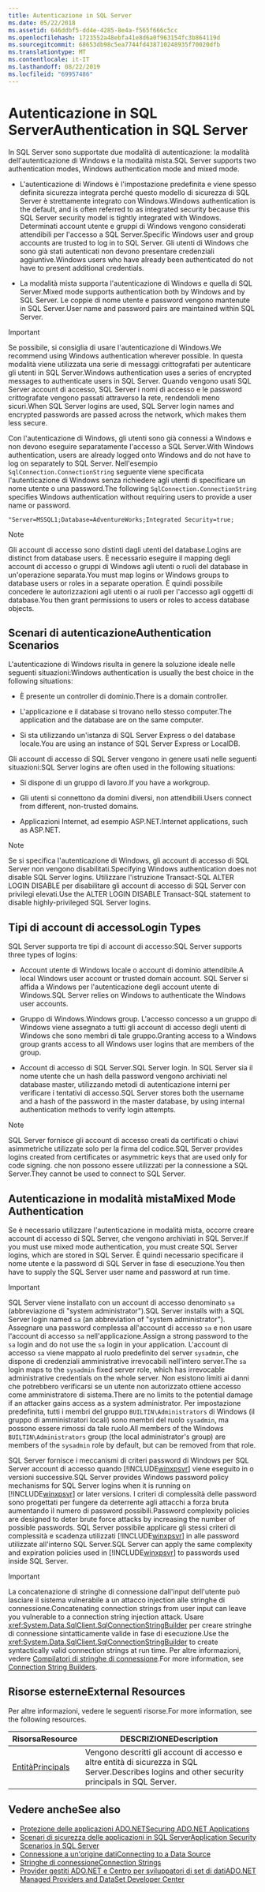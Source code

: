 ```yaml
---
title: Autenticazione in SQL Server
ms.date: 05/22/2018
ms.assetid: 646ddbf5-dd4e-4285-8e4a-f565f666c5cc
ms.openlocfilehash: 1723552a48ebfa41e8d6a0f963154fc3b864119d
ms.sourcegitcommit: 68653db98c5ea7744fd438710248935f70020dfb
ms.translationtype: MT
ms.contentlocale: it-IT
ms.lasthandoff: 08/22/2019
ms.locfileid: "69957486"
---
```

# <a name="authentication-in-sql-server"></a><span data-ttu-id="33c56-102">Autenticazione in SQL Server</span><span class="sxs-lookup"><span data-stu-id="33c56-102">Authentication in SQL Server</span></span>
<span data-ttu-id="33c56-103">In SQL Server sono supportate due modalità di autenticazione: la modalità dell'autenticazione di Windows e la modalità mista.</span><span class="sxs-lookup"><span data-stu-id="33c56-103">SQL Server supports two authentication modes, Windows authentication mode and mixed mode.</span></span>  
  
- <span data-ttu-id="33c56-104">L'autenticazione di Windows è l'impostazione predefinita e viene spesso definita sicurezza integrata perché questo modello di sicurezza di SQL Server è strettamente integrato con Windows.</span><span class="sxs-lookup"><span data-stu-id="33c56-104">Windows authentication is the default, and is often referred to as integrated security because this SQL Server security model is tightly integrated with Windows.</span></span> <span data-ttu-id="33c56-105">Determinati account utente e gruppi di Windows vengono considerati attendibili per l'accesso a SQL Server.</span><span class="sxs-lookup"><span data-stu-id="33c56-105">Specific Windows user and group accounts are trusted to log in to SQL Server.</span></span> <span data-ttu-id="33c56-106">Gli utenti di Windows che sono già stati autenticati non devono presentare credenziali aggiuntive.</span><span class="sxs-lookup"><span data-stu-id="33c56-106">Windows users who have already been authenticated do not have to present additional credentials.</span></span>  
  
- <span data-ttu-id="33c56-107">La modalità mista supporta l'autenticazione di Windows e quella di SQL Server.</span><span class="sxs-lookup"><span data-stu-id="33c56-107">Mixed mode supports authentication both by Windows and by SQL Server.</span></span> <span data-ttu-id="33c56-108">Le coppie di nome utente e password vengono mantenute in SQL Server.</span><span class="sxs-lookup"><span data-stu-id="33c56-108">User name and password pairs are maintained within SQL Server.</span></span>  
  
> [!IMPORTANT]
> <span data-ttu-id="33c56-109">Se possibile, si consiglia di usare l'autenticazione di Windows.</span><span class="sxs-lookup"><span data-stu-id="33c56-109">We recommend using Windows authentication wherever possible.</span></span> <span data-ttu-id="33c56-110">In questa modalità viene utilizzata una serie di messaggi crittografati per autenticare gli utenti in SQL Server.</span><span class="sxs-lookup"><span data-stu-id="33c56-110">Windows authentication uses a series of encrypted messages to authenticate users in SQL Server.</span></span> <span data-ttu-id="33c56-111">Quando vengono usati SQL Server account di accesso, SQL Server i nomi di accesso e le password crittografate vengono passati attraverso la rete, rendendoli meno sicuri.</span><span class="sxs-lookup"><span data-stu-id="33c56-111">When SQL Server logins are used, SQL Server login names and encrypted passwords are passed across the network, which makes them less secure.</span></span>  
  
 <span data-ttu-id="33c56-112">Con l'autenticazione di Windows, gli utenti sono già connessi a Windows e non devono eseguire separatamente l'accesso a SQL Server.</span><span class="sxs-lookup"><span data-stu-id="33c56-112">With Windows authentication, users are already logged onto Windows and do not have to log on separately to SQL Server.</span></span> <span data-ttu-id="33c56-113">Nell'esempio `SqlConnection.ConnectionString` seguente viene specificata l'autenticazione di Windows senza richiedere agli utenti di specificare un nome utente o una password.</span><span class="sxs-lookup"><span data-stu-id="33c56-113">The following `SqlConnection.ConnectionString` specifies Windows authentication without requiring users to provide a user name or password.</span></span>  
  
```  
"Server=MSSQL1;Database=AdventureWorks;Integrated Security=true;  
```  
  
> [!NOTE]
> <span data-ttu-id="33c56-114">Gli account di accesso sono distinti dagli utenti del database.</span><span class="sxs-lookup"><span data-stu-id="33c56-114">Logins are distinct from database users.</span></span> <span data-ttu-id="33c56-115">È necessario eseguire il mapping degli account di accesso o gruppi di Windows agli utenti o ruoli del database in un'operazione separata.</span><span class="sxs-lookup"><span data-stu-id="33c56-115">You must map logins or Windows groups to database users or roles in a separate operation.</span></span> <span data-ttu-id="33c56-116">È quindi possibile concedere le autorizzazioni agli utenti o ai ruoli per l'accesso agli oggetti di database.</span><span class="sxs-lookup"><span data-stu-id="33c56-116">You then grant permissions to users or roles to access database objects.</span></span>  
  
## <a name="authentication-scenarios"></a><span data-ttu-id="33c56-117">Scenari di autenticazione</span><span class="sxs-lookup"><span data-stu-id="33c56-117">Authentication Scenarios</span></span>  
 <span data-ttu-id="33c56-118">L'autenticazione di Windows risulta in genere la soluzione ideale nelle seguenti situazioni:</span><span class="sxs-lookup"><span data-stu-id="33c56-118">Windows authentication is usually the best choice in the following situations:</span></span>  
  
- <span data-ttu-id="33c56-119">È presente un controller di dominio.</span><span class="sxs-lookup"><span data-stu-id="33c56-119">There is a domain controller.</span></span>  
  
- <span data-ttu-id="33c56-120">L'applicazione e il database si trovano nello stesso computer.</span><span class="sxs-lookup"><span data-stu-id="33c56-120">The application and the database are on the same computer.</span></span>  
  
- <span data-ttu-id="33c56-121">Si sta utilizzando un'istanza di SQL Server Express o del database locale.</span><span class="sxs-lookup"><span data-stu-id="33c56-121">You are using an instance of SQL Server Express or LocalDB.</span></span>  
  
 <span data-ttu-id="33c56-122">Gli account di accesso di SQL Server vengono in genere usati nelle seguenti situazioni:</span><span class="sxs-lookup"><span data-stu-id="33c56-122">SQL Server logins are often used in the following situations:</span></span>  
  
- <span data-ttu-id="33c56-123">Si dispone di un gruppo di lavoro.</span><span class="sxs-lookup"><span data-stu-id="33c56-123">If you have a workgroup.</span></span>  
  
- <span data-ttu-id="33c56-124">Gli utenti si connettono da domini diversi, non attendibili.</span><span class="sxs-lookup"><span data-stu-id="33c56-124">Users connect from different, non-trusted domains.</span></span>  
  
- <span data-ttu-id="33c56-125">Applicazioni Internet, ad esempio ASP.NET.</span><span class="sxs-lookup"><span data-stu-id="33c56-125">Internet applications, such as ASP.NET.</span></span>  
  
> [!NOTE]
> <span data-ttu-id="33c56-126">Se si specifica l'autenticazione di Windows, gli account di accesso di SQL Server non vengono disabilitati.</span><span class="sxs-lookup"><span data-stu-id="33c56-126">Specifying Windows authentication does not disable SQL Server logins.</span></span> <span data-ttu-id="33c56-127">Utilizzare l'istruzione Transact-SQL ALTER LOGIN DISABLE per disabilitare gli account di accesso di SQL Server con privilegi elevati.</span><span class="sxs-lookup"><span data-stu-id="33c56-127">Use the ALTER LOGIN DISABLE Transact-SQL statement to disable highly-privileged SQL Server logins.</span></span>  
  
## <a name="login-types"></a><span data-ttu-id="33c56-128">Tipi di account di accesso</span><span class="sxs-lookup"><span data-stu-id="33c56-128">Login Types</span></span>  
 <span data-ttu-id="33c56-129">SQL Server supporta tre tipi di account di accesso:</span><span class="sxs-lookup"><span data-stu-id="33c56-129">SQL Server supports three types of logins:</span></span>  
  
- <span data-ttu-id="33c56-130">Account utente di Windows locale o account di dominio attendibile.</span><span class="sxs-lookup"><span data-stu-id="33c56-130">A local Windows user account or trusted domain account.</span></span> <span data-ttu-id="33c56-131">SQL Server si affida a Windows per l'autenticazione degli account utente di Windows.</span><span class="sxs-lookup"><span data-stu-id="33c56-131">SQL Server relies on Windows to authenticate the Windows user accounts.</span></span>  
  
- <span data-ttu-id="33c56-132">Gruppo di Windows.</span><span class="sxs-lookup"><span data-stu-id="33c56-132">Windows group.</span></span> <span data-ttu-id="33c56-133">L'accesso concesso a un gruppo di Windows viene assegnato a tutti gli account di accesso degli utenti di Windows che sono membri di tale gruppo.</span><span class="sxs-lookup"><span data-stu-id="33c56-133">Granting access to a Windows group grants access to all Windows user logins that are members of the group.</span></span>  
  
- <span data-ttu-id="33c56-134">Account di accesso di SQL Server.</span><span class="sxs-lookup"><span data-stu-id="33c56-134">SQL Server login.</span></span> <span data-ttu-id="33c56-135">In SQL Server sia il nome utente che un hash della password vengono archiviati nel database master, utilizzando metodi di autenticazione interni per verificare i tentativi di accesso.</span><span class="sxs-lookup"><span data-stu-id="33c56-135">SQL Server stores both the username and a hash of the password in the master database, by using internal authentication methods to verify login attempts.</span></span>  
  
> [!NOTE]
> <span data-ttu-id="33c56-136">SQL Server fornisce gli account di accesso creati da certificati o chiavi asimmetriche utilizzate solo per la firma del codice.</span><span class="sxs-lookup"><span data-stu-id="33c56-136">SQL Server provides logins created from certificates or asymmetric keys that are used only for code signing.</span></span> <span data-ttu-id="33c56-137">che non possono essere utilizzati per la connessione a SQL Server.</span><span class="sxs-lookup"><span data-stu-id="33c56-137">They cannot be used to connect to SQL Server.</span></span>  
  
## <a name="mixed-mode-authentication"></a><span data-ttu-id="33c56-138">Autenticazione in modalità mista</span><span class="sxs-lookup"><span data-stu-id="33c56-138">Mixed Mode Authentication</span></span>  
 <span data-ttu-id="33c56-139">Se è necessario utilizzare l'autenticazione in modalità mista, occorre creare account di accesso di SQL Server, che vengono archiviati in SQL Server.</span><span class="sxs-lookup"><span data-stu-id="33c56-139">If you must use mixed mode authentication, you must create SQL Server logins, which are stored in SQL Server.</span></span> <span data-ttu-id="33c56-140">È quindi necessario specificare il nome utente e la password di SQL Server in fase di esecuzione.</span><span class="sxs-lookup"><span data-stu-id="33c56-140">You then have to supply the SQL Server user name and password at run time.</span></span>  
  
> [!IMPORTANT]
> <span data-ttu-id="33c56-141">SQL Server viene installato con un account di accesso denominato `sa` (abbreviazione di "system administrator").</span><span class="sxs-lookup"><span data-stu-id="33c56-141">SQL Server installs with a SQL Server login named `sa` (an abbreviation of "system administrator").</span></span> <span data-ttu-id="33c56-142">Assegnare una password complessa all'account di accesso `sa` e non usare l'account di accesso `sa` nell'applicazione.</span><span class="sxs-lookup"><span data-stu-id="33c56-142">Assign a strong password to the `sa` login and do not use the `sa` login in your application.</span></span> <span data-ttu-id="33c56-143">L'account di accesso `sa` viene mappato al ruolo predefinito del server `sysadmin`, che dispone di credenziali amministrative irrevocabili nell'intero server.</span><span class="sxs-lookup"><span data-stu-id="33c56-143">The `sa` login maps to the `sysadmin` fixed server role, which has irrevocable administrative credentials on the whole server.</span></span> <span data-ttu-id="33c56-144">Non esistono limiti ai danni che potrebbero verificarsi se un utente non autorizzato ottiene accesso come amministratore di sistema.</span><span class="sxs-lookup"><span data-stu-id="33c56-144">There are no limits to the potential damage if an attacker gains access as a system administrator.</span></span> <span data-ttu-id="33c56-145">Per impostazione predefinita, tutti i membri del gruppo `BUILTIN\Administrators` di Windows (il gruppo di amministratori locali) sono membri del ruolo `sysadmin`, ma possono essere rimossi da tale ruolo.</span><span class="sxs-lookup"><span data-stu-id="33c56-145">All members of the Windows `BUILTIN\Administrators` group (the local administrator's group) are members of the `sysadmin` role by default, but can be removed from that role.</span></span>  
  
 <span data-ttu-id="33c56-146">SQL Server fornisce i meccanismi di criteri password di Windows per SQL Server account di accesso quando [!INCLUDE[winxpsvr](../../../../../includes/winxpsvr-md.md)] viene eseguito in o versioni successive.</span><span class="sxs-lookup"><span data-stu-id="33c56-146">SQL Server provides Windows password policy mechanisms for SQL Server logins when it is running on [!INCLUDE[winxpsvr](../../../../../includes/winxpsvr-md.md)] or later versions.</span></span> <span data-ttu-id="33c56-147">I criteri di complessità delle password sono progettati per fungere da deterrente agli attacchi a forza bruta aumentando il numero di password possibili.</span><span class="sxs-lookup"><span data-stu-id="33c56-147">Password complexity policies are designed to deter brute force attacks by increasing the number of possible passwords.</span></span> <span data-ttu-id="33c56-148">SQL Server possibile applicare gli stessi criteri di complessità e scadenza utilizzati [!INCLUDE[winxpsvr](../../../../../includes/winxpsvr-md.md)] in alle password utilizzate all'interno SQL Server.</span><span class="sxs-lookup"><span data-stu-id="33c56-148">SQL Server can apply the same complexity and expiration policies used in [!INCLUDE[winxpsvr](../../../../../includes/winxpsvr-md.md)] to passwords used inside SQL Server.</span></span>  
  
> [!IMPORTANT]
> <span data-ttu-id="33c56-149">La concatenazione di stringhe di connessione dall'input dell'utente può lasciare il sistema vulnerabile a un attacco injection alle stringhe di connessione.</span><span class="sxs-lookup"><span data-stu-id="33c56-149">Concatenating connection strings from user input can leave you vulnerable to a connection string injection attack.</span></span> <span data-ttu-id="33c56-150">Usare <xref:System.Data.SqlClient.SqlConnectionStringBuilder> per creare stringhe di connessione sintatticamente valide in fase di esecuzione.</span><span class="sxs-lookup"><span data-stu-id="33c56-150">Use the <xref:System.Data.SqlClient.SqlConnectionStringBuilder> to create syntactically valid connection strings at run time.</span></span> <span data-ttu-id="33c56-151">Per altre informazioni, vedere [Compilatori di stringhe di connessione](../../../../../docs/framework/data/adonet/connection-string-builders.md).</span><span class="sxs-lookup"><span data-stu-id="33c56-151">For more information, see [Connection String Builders](../../../../../docs/framework/data/adonet/connection-string-builders.md).</span></span>  
  
## <a name="external-resources"></a><span data-ttu-id="33c56-152">Risorse esterne</span><span class="sxs-lookup"><span data-stu-id="33c56-152">External Resources</span></span>  
 <span data-ttu-id="33c56-153">Per altre informazioni, vedere le seguenti risorse.</span><span class="sxs-lookup"><span data-stu-id="33c56-153">For more information, see the following resources.</span></span>  
  
|<span data-ttu-id="33c56-154">Risorsa</span><span class="sxs-lookup"><span data-stu-id="33c56-154">Resource</span></span>|<span data-ttu-id="33c56-155">DESCRIZIONE</span><span class="sxs-lookup"><span data-stu-id="33c56-155">Description</span></span>|  
|--------------|-----------------|  
|[<span data-ttu-id="33c56-156">Entità</span><span class="sxs-lookup"><span data-stu-id="33c56-156">Principals</span></span>](/sql/relational-databases/security/authentication-access/principals-database-engine)|<span data-ttu-id="33c56-157">Vengono descritti gli account di accesso e altre entità di sicurezza in SQL Server.</span><span class="sxs-lookup"><span data-stu-id="33c56-157">Describes logins and other security principals in SQL Server.</span></span>|  
  
## <a name="see-also"></a><span data-ttu-id="33c56-158">Vedere anche</span><span class="sxs-lookup"><span data-stu-id="33c56-158">See also</span></span>

- [<span data-ttu-id="33c56-159">Protezione delle applicazioni ADO.NET</span><span class="sxs-lookup"><span data-stu-id="33c56-159">Securing ADO.NET Applications</span></span>](../../../../../docs/framework/data/adonet/securing-ado-net-applications.md)
- [<span data-ttu-id="33c56-160">Scenari di sicurezza delle applicazioni in SQL Server</span><span class="sxs-lookup"><span data-stu-id="33c56-160">Application Security Scenarios in SQL Server</span></span>](../../../../../docs/framework/data/adonet/sql/application-security-scenarios-in-sql-server.md)
- [<span data-ttu-id="33c56-161">Connessione a un'origine dati</span><span class="sxs-lookup"><span data-stu-id="33c56-161">Connecting to a Data Source</span></span>](../../../../../docs/framework/data/adonet/connecting-to-a-data-source.md)
- [<span data-ttu-id="33c56-162">Stringhe di connessione</span><span class="sxs-lookup"><span data-stu-id="33c56-162">Connection Strings</span></span>](../../../../../docs/framework/data/adonet/connection-strings.md)
- [<span data-ttu-id="33c56-163">Provider gestiti ADO.NET e Centro per sviluppatori di set di dati</span><span class="sxs-lookup"><span data-stu-id="33c56-163">ADO.NET Managed Providers and DataSet Developer Center</span></span>](https://go.microsoft.com/fwlink/?LinkId=217917)
